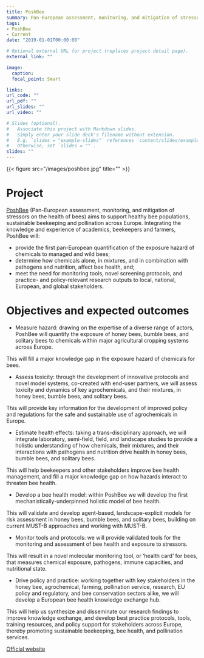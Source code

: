```yaml
---
title: PoshBee
summary: Pan-European assessment, monitoring, and mitigation of stressors on the health of bees
tags: 
- PoshBee
- Current
date: "2019-01-01T00:00:00"

# Optional external URL for project (replaces project detail page).
external_link: ""

image:
  caption:
  focal_point: Smart

links:
url_code: ""
url_pdf: ""
url_slides: ""
url_video: ""

# Slides (optional).
#   Associate this project with Markdown slides.
#   Simply enter your slide deck's filename without extension.
#   E.g. `slides = "example-slides"` references `content/slides/example-slides.md`.
#   Otherwise, set `slides = ""`.
slides: ""
---
```


{{< figure src="/images/poshbee.jpg" title="" >}}

# Project  

[PoshBee](http://www.http://poshbee.eu/) (Pan-European assessment, monitoring, and mitigation of stressors on the health of bees) aims to support healthy bee populations, sustainable beekeeping and pollination across Europe. Integrating the knowledge and experience of academics, beekeepers and farmers, PoshBee will:

* provide the first pan-European quantification of the exposure hazard of chemicals to managed and wild bees;  
* determine how chemicals alone, in mixtures, and in combination with pathogens and nutrition, affect bee health, and;  
* meet the need for monitoring tools, novel screening protocols, and practice- and policy-relevant research outputs to local, national, European, and global stakeholders.  

# Objectives and expected outcomes

* Measure hazard: drawing on the expertise of a diverse range of actors, PoshBee will quantify the exposure of honey bees, bumble bees, and solitary bees to chemicals within major agricultural cropping systems across Europe.  

This will fill a major knowledge gap in the exposure hazard of chemicals for bees.  

* Assess toxicity: through the development of innovative protocols and novel model systems, co-created with end-user partners, we will assess toxicity and dynamics of key agrochemicals, and their mixtures, in honey bees, bumble bees, and solitary bees.  

This will provide key information for the development of improved policy and regulations for the safe and sustainable use of agrochemicals in Europe.  

* Estimate health effects: taking a trans-disciplinary approach, we will integrate laboratory, semi-field, field, and landscape studies to provide a holistic understanding of how chemicals, their mixtures, and their interactions with pathogens and nutrition drive health in honey bees, bumble bees, and solitary bees.  

This will help beekeepers and other stakeholders improve bee health management, and fill a major knowledge gap on how hazards interact to threaten bee health.

* Develop a bee health model: within PoshBee we will develop the first mechanistically-underpinned holistic model of bee health.  

This will validate and develop agent-based, landscape-explicit models for risk assessment in honey bees, bumble bees, and solitary bees, building on current MUST-B approaches and working with MUST-B.

* Monitor tools and protocols: we will provide validated tools for the monitoring and assessment of bee health and exposure to stressors.  

This will result in a novel molecular monitoring tool, or ‘health card’ for bees, that measures chemical exposure, pathogens, immune capacities, and nutritional state.

* Drive policy and practice: working together with key stakeholders in the honey bee, agrochemical, farming, pollination service, research, EU policy and regulatory, and bee conservation sectors alike, we will develop a European bee health knowledge exchange hub.  

This will help us synthesize and disseminate our research findings to improve knowledge exchange, and develop best practice protocols, tools, training resources, and policy support for stakeholders across Europe, thereby promoting sustainable beekeeping, bee health, and pollination services.  

[Official website](http://www.http://poshbee.eu/)
